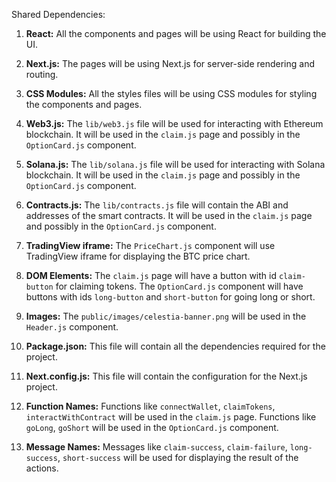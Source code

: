 Shared Dependencies:

1. **React:** All the components and pages will be using React for building the UI.

2. **Next.js:** The pages will be using Next.js for server-side rendering and routing.

3. **CSS Modules:** All the styles files will be using CSS modules for styling the components and pages.

4. **Web3.js:** The `lib/web3.js` file will be used for interacting with Ethereum blockchain. It will be used in the `claim.js` page and possibly in the `OptionCard.js` component.

5. **Solana.js:** The `lib/solana.js` file will be used for interacting with Solana blockchain. It will be used in the `claim.js` page and possibly in the `OptionCard.js` component.

6. **Contracts.js:** The `lib/contracts.js` file will contain the ABI and addresses of the smart contracts. It will be used in the `claim.js` page and possibly in the `OptionCard.js` component.

7. **TradingView iframe:** The `PriceChart.js` component will use TradingView iframe for displaying the BTC price chart.

8. **DOM Elements:** The `claim.js` page will have a button with id `claim-button` for claiming tokens. The `OptionCard.js` component will have buttons with ids `long-button` and `short-button` for going long or short.

9. **Images:** The `public/images/celestia-banner.png` will be used in the `Header.js` component.

10. **Package.json:** This file will contain all the dependencies required for the project.

11. **Next.config.js:** This file will contain the configuration for the Next.js project.

12. **Function Names:** Functions like `connectWallet`, `claimTokens`, `interactWithContract` will be used in the `claim.js` page. Functions like `goLong`, `goShort` will be used in the `OptionCard.js` component.

13. **Message Names:** Messages like `claim-success`, `claim-failure`, `long-success`, `short-success` will be used for displaying the result of the actions.
